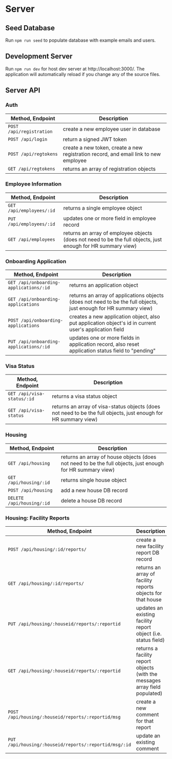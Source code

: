 # Server

## Seed Database
Run `npm run seed`  to populate database with example emails and users.

## Development Server
Run `npm run dev` for host dev server at http://localhost:3000/. The application will automatically reload if you change any of the source files.

## Server API

### Auth

| Method, Endpoint | Description |
|-|-|
|`POST /api/registration`| create a new employee user in database|
|`POST /api/login` | return a signed JWT token|
|`POST /api/regtokens`| create a new token, create a new registration record, and email link to new employee|
|`GET /api/regtokens` | returns an array of registration objects|

### Employee Information

| Method, Endpoint | Description |
|-|-|
|`GET /api/employees/:id`|returns a single employee object|
|`PUT /api/employees/:id`|updates one or more field in employee record|
|`GET /api/employees`|returns an array of employee objects (does not need to be the full objects, just enough for HR summary view)|

### Onboarding Application

| Method, Endpoint | Description |
|-|-|
|`GET /api/onboarding-applications/:id`|returns an application object|
|`GET /api/onboarding-applications`|returns an array of applications objects (does not need to be the full objects, just enough for HR summary view)|
|`POST /api/onboarding-applications`|creates a new application object, also put application object's id in current user's application field|
|`PUT /api/onboarding-applications/:id`|updates one or more fields in application record, also reset application status field to "pending"|

### Visa Status

| Method, Endpoint | Description |
|-|-|
|`GET /api/visa-status/:id`|returns a visa status object|
|`GET /api/visa-status`|returns an array of visa-status objects (does not need to be the full objects, just enough for HR summary view)|

### Housing

| Method, Endpoint | Description |
|-|-|
|`GET /api/housing`|returns an array of house objects (does not need to be the full objects, just enough for HR summary view)|
|`GET /api/housing/:id`|returns single house object|
|`POST /api/housing`|add a new house DB record|
|`DELETE /api/housing/:id`|delete a house DB record|

### Housing: Facility Reports

| Method, Endpoint | Description |
|-|-|
|`POST /api/housing/:id/reports/`|create a new facility report DB record|
|`GET /api/housing/:id/reports/`|returns an array of facility reports objects for that house|
|`PUT /api/housing/:houseid/reports/:reportid`|updates an existing facility report object (i.e. status field)|
|`GET /api/housing/:houseid/reports/:reportid`|returns a facility report objects (with the messages array field populated)|
|`POST /api/housing/:houseid/reports/:reportid/msg`|create a new comment for that report|
|`PUT /api/housing/:houseid/reports/:reportid/msg/:id`|update an existing comment|
